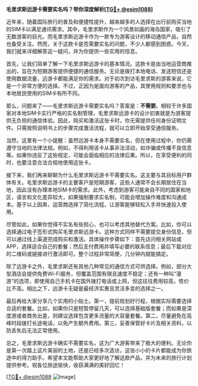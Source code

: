 **毛里求斯远游卡需要实名吗？带你深度解析[[TG💪+ @esim1088](https://t.me/s/esim1088)]**

近年来，随着国际旅行的普及和便捷性提升，越来越多的人选择在出行前购买当地的SIM卡以满足通讯需求。其中，毛里求斯作为一个风景如画的海岛国家，吸引了无数游客的目光。而毛里求斯远游卡作为一款专为游客设计的移动通信产品，自然也备受关注。然而，关于这款卡是否需要实名的问题，不少人都感到困惑。今天，我们就来详细解答这一疑问，并为你提供一些实用的信息。

首先，让我们简单了解一下毛里求斯远游卡的基本情况。这款卡是由当地运营商推出的，旨在为短期游客提供便捷的通信服务。无论是拨打本地电话、发送短信还是使用数据流量，远游卡都能满足你的需求。对于初次到访毛里求斯的游客来说，它是一个非常方便的选择。不过，正因为是面向游客的产品，其使用规则和要求也与本地居民使用的SIM卡有所不同。

那么，问题来了——毛里求斯远游卡需要实名吗？答案是：**不需要**。相较于许多国家对本地SIM卡实行严格的实名制管理，毛里求斯远游卡的设计初衷就是为游客提供无负担的通信体验。因此，购买和激活这张卡时，你无需提供任何身份证明文件。只需按照说明书上的步骤完成激活流程，就可以立即开始享受通信服务。

当然，这里有一个小提醒：虽然远游卡本身不需要实名，但在使用过程中，你仍需遵守当地的法律法规。例如，不得利用该卡从事非法活动，如诈骗或传播不良信息等。如果你违反了这些规定，可能会面临相应的法律后果。所以，在享受便利的同时，也要注意合法合规地使用这张卡。

接下来，我们再来聊聊为什么毛里求斯远游卡不需要实名。这主要与其目标用户群体有关。毛里求斯远游卡的主要客户是短期游客，这些人通常不会长期居住在当地，因此没有办理本地SIM卡的需求。此外，考虑到游客可能来自不同的国家和地区，语言和文化差异较大，如果强制要求实名制，可能会增加操作难度和沟通成本。基于以上因素，运营商选择了简化流程，让游客能够轻松入手并快速投入使用。

尽管如此，如果你觉得不实名有些担心，也可以考虑其他替代方案。比如，你可以选择通过电子签形式购买毛里求斯远游卡。这种方式同样不需要提交身份信息，但可以通过线上渠道完成购买和激活。具体操作步骤如下：首先访问相关网站或APP，选择适合自己的套餐；然后支付费用并填写必要的联系信息；最后下载对应的二维码或链接进行激活即可。整个过程非常简便，几分钟内就能搞定。

除了远游卡之外，毛里求斯还有其他几种常见的通信方式可供选择。例如，部分大型酒店会提供免费Wi-Fi服务，但覆盖范围有限且速度不稳定；还有一种叫“漫游”的选项，即使用自己手机卡在国外拨打电话或上网，但这往往费用较高，性价比不高。相比之下，远游卡无疑是最经济实惠且灵活多变的选择之一。

最后再给大家分享几个实用的小贴士。第一，提前规划好行程，根据实际需要选择合适的套餐。比如，如果你只是短暂停留几天，可以选择基础版套餐；而如果是深度游或者商务出差，则建议选择包含更多流量的大容量套餐。第二，尽量避免在高峰时段拨打长途电话，以免产生额外费用。第三，妥善保管好卡片及相关资料，以防丢失后无法正常使用。

总之，毛里求斯远游卡确实不需要实名，这为广大游客带来了极大的便利。无论你是第一次踏上这片美丽的土地，还是已经多次造访，这张小小的卡片都能成为你旅途中的得力助手。希望本文能帮助大家更好地了解这款产品，并为未来的旅行计划提供参考。祝各位旅途愉快，收获满满的美好回忆！

[[TG💪+ @esim1088](https://t.me/s/esim1088) ![Image](https://i.postimg.cc/4NQfJmqS/Snipaste-2025-05-13-00-14-12.png)]